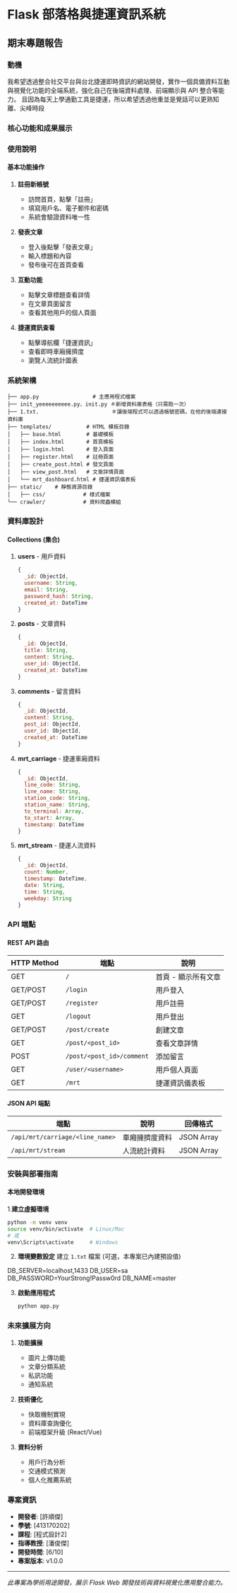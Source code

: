 # Flask 部落格與捷運資訊系統
## 期末專題報告

### 動機

我希望透過整合社交平台與台北捷運即時資訊的網站開發，實作一個具備資料互動與視覺化功能的全端系統，強化自己在後端資料處理、前端顯示與 API 整合等能力。
且因為每天上學通勤工具是捷運，所以希望透過他重並是覺話可以更熟知離、尖峰時段


### 核心功能和成果展示

### 使用說明
#### 基本功能操作

1. **註冊新帳號**
   - 訪問首頁，點擊「註冊」
   - 填寫用戶名、電子郵件和密碼
   - 系統會驗證資料唯一性

2. **發表文章**
   - 登入後點擊「發表文章」
   - 輸入標題和內容
   - 發布後可在首頁查看

3. **互動功能**
   - 點擊文章標題查看詳情
   - 在文章頁面留言
   - 查看其他用戶的個人頁面

4. **捷運資訊查看**
   - 點擊導航欄「捷運資訊」
   - 查看即時車廂擁擠度
   - 瀏覽人流統計圖表

### 系統架構

```
├── app.py                 # 主應用程式檔案
├── init_yeeeeeeeeee.py、init.py ＃新增資料庫表格（只需跑一次） 
├── 1.txt.                       ＃讓後端程式可以透過帳號密碼，在他的後端連接資料庫
├── templates/           # HTML 模板目錄 
│   ├── base.html        # 基礎模板 
│   ├── index.html       # 首頁模板 
│   ├── login.html       # 登入頁面 
│   ├── register.html    # 註冊頁面 
│   ├── create_post.html # 發文頁面 
│   ├── view_post.html   # 文章詳情頁面 
│   └── mrt_dashboard.html # 捷運資訊儀表板 
├── static/    # 靜態資源目錄 
│   ├── css/            # 樣式檔案 
└── crawler/            # 資料爬蟲模組
```

### 資料庫設計

#### Collections (集合)

1. **users** - 用戶資料
   ```javascript
   {
     _id: ObjectId,
     username: String,
     email: String,
     password_hash: String,
     created_at: DateTime
   }
   ```

2. **posts** - 文章資料
   ```javascript
   {
     _id: ObjectId,
     title: String,
     content: String,
     user_id: ObjectId,
     created_at: DateTime
   }
   ```

3. **comments** - 留言資料
   ```javascript
   {
     _id: ObjectId,
     content: String,
     post_id: ObjectId,
     user_id: ObjectId,
     created_at: DateTime
   }
   ```

4. **mrt_carriage** - 捷運車廂資料
   ```javascript
   {
     _id: ObjectId,
     line_code: String,
     line_name: String,
     station_code: String,
     station_name: String,
     to_terminal: Array,
     to_start: Array,
     timestamp: DateTime
   }
   ```

5. **mrt_stream** - 捷運人流資料
   ```javascript
   {
     _id: ObjectId,
     count: Number,
     timestamp: DateTime,
     date: String,
     time: String,
     weekday: String
   }
   ```

### API 端點

#### REST API 路由

| HTTP Method | 端點 | 說明 |
|-------------|------|------|
| GET | `/` | 首頁 - 顯示所有文章 |
| GET/POST | `/login` | 用戶登入 |
| GET/POST | `/register` | 用戶註冊 |
| GET | `/logout` | 用戶登出 |
| GET/POST | `/post/create` | 創建文章 |
| GET | `/post/<post_id>` | 查看文章詳情 |
| POST | `/post/<post_id>/comment` | 添加留言 |
| GET | `/user/<username>` | 用戶個人頁面 |
| GET | `/mrt` | 捷運資訊儀表板 |

#### JSON API 端點

| 端點 | 說明 | 回傳格式 |
|------|------|----------|
| `/api/mrt/carriage/<line_name>` | 車廂擁擠度資料 | JSON Array |
| `/api/mrt/stream` | 人流統計資料 | JSON Array |

### 安裝與部署指南

#### 本地開發環境

1.**建立虛擬環境**
   ```bash
   python -m venv venv
   source venv/bin/activate  # Linux/Mac
   # 或
   venv\Scripts\activate     # Windows
   ```

2. **環境變數設定**
   建立 `1.txt` 檔案 (可選，本專案已內建預設值) 

DB_SERVER=localhost,1433
DB_USER=sa
DB_PASSWORD=YourStrong!Passw0rd
DB_NAME=master

3. **啟動應用程式**
   ```bash
   python app.py
   ```



### 未來擴展方向

1. **功能擴展**
   - 圖片上傳功能
   - 文章分類系統
   - 私訊功能
   - 通知系統

2. **技術優化**
   - 快取機制實現
   - 資料庫查詢優化
   - 前端框架升級 (React/Vue)

3. **資料分析**
   - 用戶行為分析
   - 交通模式預測
   - 個人化推薦系統

### 專案資訊

- **開發者**: [許順傑]
- **學號**: [413170202]
- **課程**: [程式設計2]
- **指導教授**: [潘俊傑]
- **開發時間**: [6/10]
- **專案版本**: v1.0.0

---

*此專案為學術用途開發，展示 Flask Web 開發技術與資料視覺化應用整合能力。* 
